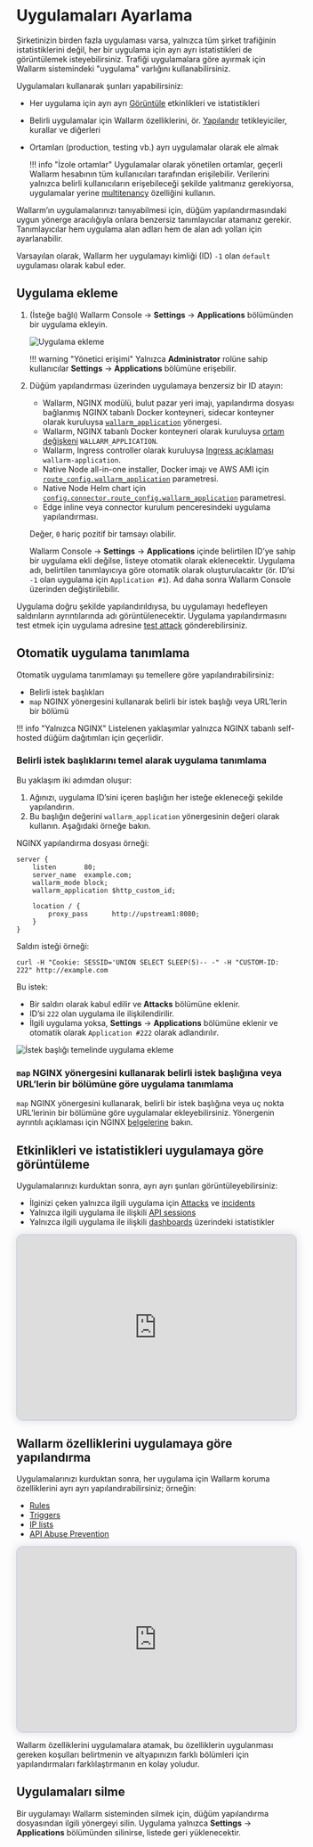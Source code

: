 # Uygulamaları Ayarlama

Şirketinizin birden fazla uygulaması varsa, yalnızca tüm şirket trafiğinin istatistiklerini değil, her bir uygulama için ayrı ayrı istatistikleri de görüntülemek isteyebilirsiniz. Trafiği uygulamalara göre ayırmak için Wallarm sistemindeki "uygulama" varlığını kullanabilirsiniz.

Uygulamaları kullanarak şunları yapabilirsiniz:

* Her uygulama için ayrı ayrı [Görüntüle](#viewing-events-and-statistics-by-application) etkinlikleri ve istatistikleri
* Belirli uygulamalar için Wallarm özelliklerini, ör. [Yapılandır](#configuring-wallarm-features-by-application) tetikleyiciler, kurallar ve diğerleri
* Ortamları (production, testing vb.) ayrı uygulamalar olarak ele almak

    !!! info "İzole ortamlar"
        Uygulamalar olarak yönetilen ortamlar, geçerli Wallarm hesabının tüm kullanıcıları tarafından erişilebilir. Verilerini yalnızca belirli kullanıcıların erişebileceği şekilde yalıtmanız gerekiyorsa, uygulamalar yerine [multitenancy](../../installation/multi-tenant/overview.md) özelliğini kullanın.

Wallarm’ın uygulamalarınızı tanıyabilmesi için, düğüm yapılandırmasındaki uygun yönerge aracılığıyla onlara benzersiz tanımlayıcılar atamanız gerekir. Tanımlayıcılar hem uygulama alan adları hem de alan adı yolları için ayarlanabilir.

Varsayılan olarak, Wallarm her uygulamayı kimliği (ID) `-1` olan `default` uygulaması olarak kabul eder.

## Uygulama ekleme

1. (İsteğe bağlı) Wallarm Console → **Settings** → **Applications** bölümünden bir uygulama ekleyin.

    ![Uygulama ekleme](../../images/user-guides/settings/configure-app.png)

    !!! warning "Yönetici erişimi"
        Yalnızca **Administrator** rolüne sahip kullanıcılar **Settings** → **Applications** bölümüne erişebilir.
2. Düğüm yapılandırması üzerinden uygulamaya benzersiz bir ID atayın:

    * Wallarm, NGINX modülü, bulut pazar yeri imajı, yapılandırma dosyası bağlanmış NGINX tabanlı Docker konteyneri, sidecar konteyner olarak kuruluysa [`wallarm_application`](../../admin-en/configure-parameters-en.md#wallarm_application) yönergesi.
    * Wallarm, NGINX tabanlı Docker konteyneri olarak kuruluysa [ortam değişkeni](../../admin-en/installation-docker-en.md#run-the-container-passing-the-environment-variables) `WALLARM_APPLICATION`.
    * Wallarm, Ingress controller olarak kuruluysa [Ingress açıklaması](../../admin-en/configure-kubernetes-en.md#ingress-annotations) `wallarm-application`.
    * Native Node all-in-one installer, Docker imajı ve AWS AMI için [`route_config.wallarm_application`](../../installation/native-node/all-in-one-conf.md#route_configwallarm_application) parametresi.
    * Native Node Helm chart için [`config.connector.route_config.wallarm_application`](../../installation/native-node/helm-chart-conf.md#configconnectorroute_configwallarm_application) parametresi.
    * Edge inline veya connector kurulum penceresindeki uygulama yapılandırması.

    Değer, `0` hariç pozitif bir tamsayı olabilir.

    Wallarm Console → **Settings** → **Applications** içinde belirtilen ID’ye sahip bir uygulama ekli değilse, listeye otomatik olarak eklenecektir. Uygulama adı, belirtilen tanımlayıcıya göre otomatik olarak oluşturulacaktır (ör. ID’si `-1` olan uygulama için `Application #1`). Ad daha sonra Wallarm Console üzerinden değiştirilebilir.

Uygulama doğru şekilde yapılandırıldıysa, bu uygulamayı hedefleyen saldırıların ayrıntılarında adı görüntülenecektir. Uygulama yapılandırmasını test etmek için uygulama adresine [test attack](../../admin-en/uat-checklist-en.md#node-registers-attacks) gönderebilirsiniz.

## Otomatik uygulama tanımlama

Otomatik uygulama tanımlamayı şu temellere göre yapılandırabilirsiniz:

* Belirli istek başlıkları
* `map` NGINX yönergesini kullanarak belirli bir istek başlığı veya URL’lerin bir bölümü

!!! info "Yalnızca NGINX"
    Listelenen yaklaşımlar yalnızca NGINX tabanlı self-hosted düğüm dağıtımları için geçerlidir.

### Belirli istek başlıklarını temel alarak uygulama tanımlama

Bu yaklaşım iki adımdan oluşur:

1. Ağınızı, uygulama ID’sini içeren başlığın her isteğe ekleneceği şekilde yapılandırın.
1. Bu başlığın değerini `wallarm_application` yönergesinin değeri olarak kullanın. Aşağıdaki örneğe bakın.

NGINX yapılandırma dosyası örneği:

```
server {
    listen       80;
    server_name  example.com;
    wallarm_mode block;
    wallarm_application $http_custom_id;
    
    location / {
        proxy_pass      http://upstream1:8080;
    }
}    
```

Saldırı isteği örneği:

```
curl -H "Cookie: SESSID='UNION SELECT SLEEP(5)-- -" -H "CUSTOM-ID: 222" http://example.com
```

Bu istek:

* Bir saldırı olarak kabul edilir ve **Attacks** bölümüne eklenir.
* ID’si `222` olan uygulama ile ilişkilendirilir.
* İlgili uygulama yoksa, **Settings** → **Applications** bölümüne eklenir ve otomatik olarak `Application #222` olarak adlandırılır.

![İstek başlığı temelinde uygulama ekleme](../../images/user-guides/settings/configure-app-auto-header.png)

### `map` NGINX yönergesini kullanarak belirli istek başlığına veya URL’lerin bir bölümüne göre uygulama tanımlama

`map` NGINX yönergesini kullanarak, belirli bir istek başlığına veya uç nokta URL’lerinin bir bölümüne göre uygulamalar ekleyebilirsiniz. Yönergenin ayrıntılı açıklaması için NGINX [belgelerine](https://nginx.org/en/docs/http/ngx_http_map_module.html#map) bakın.

<a id="viewing-events-and-statistics-by-application"></a>
## Etkinlikleri ve istatistikleri uygulamaya göre görüntüleme

Uygulamalarınızı kurduktan sonra, ayrı ayrı şunları görüntüleyebilirsiniz:

* İlginizi çeken yalnızca ilgili uygulama için [Attacks](../../user-guides/events/check-attack.md) ve [incidents](../../user-guides/events/check-incident.md)
* Yalnızca ilgili uygulama ile ilişkili [API sessions](../../api-sessions/overview.md)
* Yalnızca ilgili uygulama ile ilişkili [dashboards](../../user-guides/dashboards/threat-prevention.md) üzerindeki istatistikler

<div>
  <script async src="https://js.storylane.io/js/v2/storylane.js"></script>
  <div class="sl-embed" style="position:relative;padding-bottom:calc(61.23% + 25px);width:100%;height:0;transform:scale(1)">
    <iframe loading="lazy" class="sl-demo" src="https://wallarm.storylane.io/demo/njvywcvjddzd?embed=inline" name="sl-embed" allow="fullscreen" allowfullscreen style="position:absolute;top:0;left:0;width:100%!important;height:100%!important;border:1px solid rgba(63,95,172,0.35);box-shadow: 0px 0px 18px rgba(26, 19, 72, 0.15);border-radius:10px;box-sizing:border-box;"></iframe>
  </div>
</div>

<a id="configuring-wallarm-features-by-application"></a>
## Wallarm özelliklerini uygulamaya göre yapılandırma

Uygulamalarınızı kurduktan sonra, her uygulama için Wallarm koruma özelliklerini ayrı ayrı yapılandırabilirsiniz; örneğin:

* [Rules](../rules/rules.md#conditions)
* [Triggers](../triggers/triggers.md#understanding-filters)
* [IP lists](../ip-lists/overview.md#limit-by-target-application)
* [API Abuse Prevention](../../api-abuse-prevention/setup.md#creating-profiles)

<div>
  <script async src="https://js.storylane.io/js/v2/storylane.js"></script>
  <div class="sl-embed" style="position:relative;padding-bottom:calc(61.23% + 25px);width:100%;height:0;transform:scale(1)">
    <iframe loading="lazy" class="sl-demo" src="https://wallarm.storylane.io/demo/1dsy6claa8wb?embed=inline" name="sl-embed" allow="fullscreen" allowfullscreen style="position:absolute;top:0;left:0;width:100%!important;height:100%!important;border:1px solid rgba(63,95,172,0.35);box-shadow: 0px 0px 18px rgba(26, 19, 72, 0.15);border-radius:10px;box-sizing:border-box;"></iframe>
  </div>
</div>

Wallarm özelliklerini uygulamalara atamak, bu özelliklerin uygulanması gereken koşulları belirtmenin ve altyapınızın farklı bölümleri için yapılandırmaları farklılaştırmanın en kolay yoludur.

## Uygulamaları silme

Bir uygulamayı Wallarm sisteminden silmek için, düğüm yapılandırma dosyasından ilgili yönergeyi silin. Uygulama yalnızca **Settings** → **Applications** bölümünden silinirse, listede geri yüklenecektir.